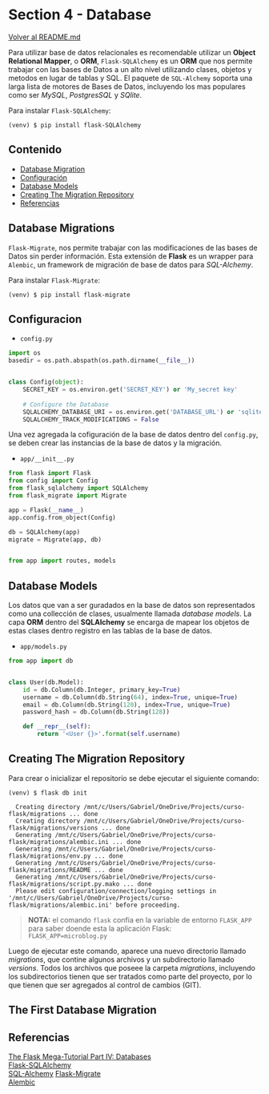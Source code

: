 # Section 4 - Database

[Volver al README.md](README.md)

Para utilizar base de datos relacionales es recomendable utilizar un **Object Relational Mapper**, o **ORM**, ``Flask-SQLAlchemy`` es un **ORM** que nos permite trabajar con las bases de Datos a un alto nivel utilizando clases, objetos y metodos en lugar de tablas y SQL. 
El paquete de ``SQL-Alchemy`` soporta una larga lista de motores de Bases de Datos, incluyendo los mas populares como ser *MySQL*, *PostgresSQL* y *SQlite*.

Para instalar ``Flask-SQLAlchemy``:

```console
(venv) $ pip install flask-SQLAlchemy
```

## Contenido

* [Database Migration](#database-migrations)
* [Configuración](#configuracion)
* [Database Models](#database-models)
* [Creating The Migration Repository](#creating-the-migration-repository)
* [Referencias](#referencias)


## Database Migrations

``Flask-Migrate``, nos permite trabajar con las modificaciones de las bases de Datos sin perder información. Esta extensión de **Flask** es un wrapper para ``Alembic``, un framework de migración de base de datos para *SQL-Alchemy*.  

Para instalar ``Flask-Migrate``:
```console
(venv) $ pip install flask-migrate
```

## Configuracion

* ``config.py``

```python
import os
basedir = os.path.abspath(os.path.dirname(__file__))


class Config(object):
    SECRET_KEY = os.environ.get('SECRET_KEY') or 'My_secret key'
    
    # Configure the Database
    SQLALCHEMY_DATABASE_URI = os.environ.get('DATABASE_URL') or 'sqlite:///' + os.path.join(basedir, 'app.db')
    SQLALCHEMY_TRACK_MODIFICATIONS = False
```

Una vez agregada la cofiguración de la base de datos dentro del ``config.py``, se deben crear las instancias de la base de datos y la migración.

* ``app/__init__.py``

```python
from flask import Flask
from config import Config
from flask_sqlalchemy import SQLAlchemy
from flask_migrate import Migrate

app = Flask(__name__)
app.config.from_object(Config)

db = SQLAlchemy(app)
migrate = Migrate(app, db)


from app import routes, models
```

## Database Models


Los datos que van a ser guradados en la base de datos son representados como una collección de clases, usualmente llamada *database models*. La capa **ORM** dentro del **SQLAlchemy** se encarga de mapear los objetos de estas clases dentro registro en las tablas de la base de datos. 

* ``app/models.py``

```python
from app import db


class User(db.Model):
    id = db.Column(db.Integer, primary_key=True)
    username = db.Column(db.String(64), index=True, unique=True)
    email = db.Column(db.String(120), index=True, unique=True)
    password_hash = db.Column(db.String(128))

    def __repr__(self):
        return '<User {}>'.format(self.username) 
```

## Creating The Migration Repository

Para crear o inicializar el repositorio se debe ejecutar el siguiente comando:

```console
(venv) $ flask db init

  Creating directory /mnt/c/Users/Gabriel/OneDrive/Projects/curso-flask/migrations ... done
  Creating directory /mnt/c/Users/Gabriel/OneDrive/Projects/curso-flask/migrations/versions ... done
  Generating /mnt/c/Users/Gabriel/OneDrive/Projects/curso-flask/migrations/alembic.ini ... done
  Generating /mnt/c/Users/Gabriel/OneDrive/Projects/curso-flask/migrations/env.py ... done
  Generating /mnt/c/Users/Gabriel/OneDrive/Projects/curso-flask/migrations/README ... done
  Generating /mnt/c/Users/Gabriel/OneDrive/Projects/curso-flask/migrations/script.py.mako ... done
  Please edit configuration/connection/logging settings in '/mnt/c/Users/Gabriel/OneDrive/Projects/curso-flask/migrations/alembic.ini' before proceeding.
```

> **NOTA:** el comando ``flask`` confia en la variable de entorno ``FLASK_APP`` para saber doende esta la aplicación Flask:  
>  ``FLASK_APP=microblog.py``

Luego de ejecutar este comando, aparece una nuevo directorio llamado *migrations*, que contine algunos archivos y un subdirectorio llamado *versions*. Todos los archivos que poseee la carpeta *migrations*, incluyendo los subdirectorios tienen que ser tratados como parte del proyecto, por lo que tienen que ser agregados al control de cambios (GIT).  


## The First Database Migration


## Referencias 
[The Flask Mega-Tutorial Part IV: Databases](https://blog.miguelgrinberg.com/post/the-flask-mega-tutorial-part-iv-database)  
[Flask-SQLAlchemy](http://flask-sqlalchemy.pocoo.org)  
[SQL-Alchemy](https://www.sqlalchemy.org/) 
[Flask-Migrate](https://github.com/miguelgrinberg/flask-migrate)  
[Alembic](https://bitbucket.org/zzzeek/alembic)